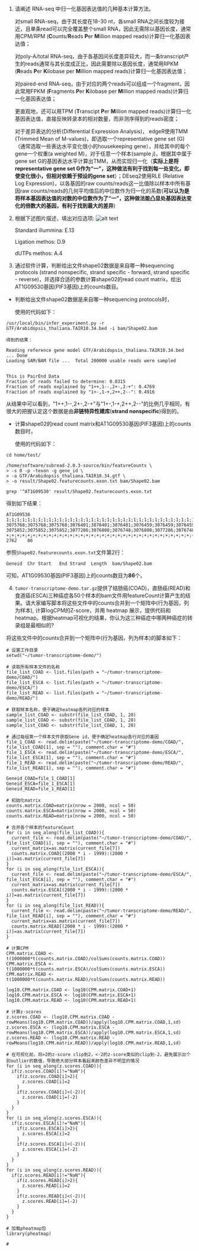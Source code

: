 1) 请阐述 RNA-seq 中归一化基因表达值的几种基本计算方法。

    对small RNA-seq，由于其长度在18-30 nt，各small RNA之间长度较为接近，且单条read可以完全覆盖整个small RNA，因此无需除以基因长度，通常用CPM/RPM (**C**ounts/**R**eads **P**er **M**illion mapped reads)计算归一化基因表达值；

    对poly-A/total RNA-seq，由于各基因间长度差异较大，而一条transcript产生的reads通常与其长度成正比，因此需要除以基因长度，通常用RPKM (**R**eads **P**er **K**ilobase per **M**illion mapped reads)计算归一化基因表达值；

    对paired-end RNA-seq，由于对应的两个reads可以组成一个fragment，因此常用FPKM (**F**ragments **P**er **K**ilobase per **M**illion mapped reads)计算归一化基因表达值；

    更直观地，还可以用TPM (**T**ranscipt **P**er **M**illion mapped reads)计算归一化基因表达值，直接反映转录本的相对数量，而非测序得到的reads密度；

    对于差异表达的分析(Differential Expression Analysis)，  edgeR使用TMM (Trimmed Mean of M-values)，即选取一个representative gene set (G)（通常选取一些表达水平变化很小的housekeeping gene），并给其中的每个gene一个权重(a weighted M)，对于任意一个样本(sample *j*)，根据其中属于gene set G的基因表达水平计算出TMM，从而实现归一化（**实际上是将representative gene set G作为“一”，这种做法有利于找到每一处变化，即使变化很小，但相对依赖于预设的gene set**）；DEseq2使用RLE (Relative Log Expression)，以各基因的raw counts/reads这一比值除以样本中所有基因raw counts/reads的几何平均值后的中位数作为归一化的系数(**可以认为是将样本基因表达值的对数的中位数作为了“一”，这种做法能凸显处基因表达变化的倍数大的基因，有利于找到最大的差异**)

2) 根据下述图片描述，填出对应选项:
![alt text](Q_2-1.png)

    Standard illummina: E.13

    Ligation methos: D.9

    dUTPs methos: A.4

3) 通过软件计算，判断给出文件shape02数据是来自哪一种sequencing protocols (strand nonspecific, strand specific - forward, strand specific - reverse)，并选择合适的参数计算shape02的read count matrix，给出AT1G09530基因(PIF3基因)上的counts数目。

- 判断给出文件shape02数据是来自哪一种sequencing protocols时，

    使用的代码如下：

```
/usr/local/bin/infer_experiment.py -r GTF/Arabidopsis_thaliana.TAIR10.34.bed -i bam/Shape02.bam
```

    得到的结果：

```
Reading reference gene model GTF/Arabidopsis_thaliana.TAIR10.34.bed ... Done
Loading SAM/BAM file ...  Total 200000 usable reads were sampled


This is PairEnd Data
Fraction of reads failed to determine: 0.0315
Fraction of reads explained by "1++,1--,2+-,2-+": 0.4769
Fraction of reads explained by "1+-,1-+,2++,2--": 0.4916
```

从结果中可以看到，"1++,1--,2+-,2-+"与"1+-,1-+,2++,2--"的比例几乎相同，有很大的把握认定这个数据是由**非链特异性建库**(**strand nonspecific**)得到的。

- 计算shape02的read count matrix和AT1G09530基因(PIF3基因)上的counts数目时，

    使用的代码如下：

```
cd home/test/

/home/software/subread-2.0.3-source/bin/featureCounts \
> -s 0 -p -texon -g gene_id \
> -a GTF/Arabidopsis_thaliana.TAIR10.34.gtf \
> -o result/Shape02.featurecounts.exon.txt bam/Shape02.bam

grep '^AT1G09530' result/Shape02.featurecounts.exon.txt
```

得到如下结果：

```
AT1G09530       1;1;1;1;1;1;1;1;1;1;1;1;1;1;1;1;1;1;1;1;1;1;1;1;1;1;1;1;1;1;1;1;1;1;1;1;1;1;1;1;1;1;1   3075768;3075768;3075768;3076401;3076401;3076401;3076459;3076459;3076459;3077173;3077173;3077173;3077173;3077378;3077378;3077378;3077378;3077378;3077378;3078346;3078346;3078346;3078346;3078346;3078346;3078545;3078545;3078545;3078545;3078545;3078545;3078843;3078843;3078843;3078843;3078843;3078843;3078984;3078984;3078984;3078984;3078984;3078984 3075852;3075852;3075852;3077286;3076808;3076748;3076808;3077286;3076748;3077286;3077286;3077286;3077286;3078257;3078257;3078257;3078257;3078257;3078257;3078453;3078453;3078453;3078453;3078453;3078453;3078610;3078610;3078610;3078610;3078610;3078610;3078908;3078908;3078908;3078908;3078908;3078908;3079544;3079544;3079544;3079654;3079654;3079654 +;+;+;+;+;+;+;+;+;+;+;+;+;+;+;+;+;+;+;+;+;+;+;+;+;+;+;+;+;+;+;+;+;+;+;+;+;+;+;+;+;+;+   2762    86
```

参照`Shape02.featurecounts.exon.txt`文件第2行：

```
Geneid	Chr	Start	End	Strand	Length	bam/Shape02.bam
```

可知，AT1G09530基因(PIF3基因)上的counts数目为**86**个。

4) `tumor-transcriptome-demo.tar.gz`提供了结肠癌(COAD)，直肠癌(READ)和食道癌(ESCA)三种癌症各50个样本的bam文件用featureCount计算产生的结果。请大家编写脚本将这些文件中的counts合并到一个矩阵中(行为基因，列为样本), 计算logCPM的Z-score，并用 heatmap 展示，提供代码和heatmap。根据heatmap可视化的结果，你认为这三种癌症中哪两种癌症的转录组是最相似的?

将这些文件中的counts合并到一个矩阵中(行为基因，列为样本)的脚本如下：

```
# 设置工作目录
setwd("~/tumor-transcriptome-demo/")

# 读取所有样本文件的名称
file_list_COAD <- list.files(path = "~/tumor-transcriptome-demo/COAD/")
file_list_ESCA <- list.files(path = "~/tumor-transcriptome-demo/ESCA/")
file_list_READ <- list.files(path = "~/tumor-transcriptome-demo/READ/")

# 获取样本名称，便于确定heatmap各列对应的样本
sample_list_COAD <- substr(file_list_COAD, 1, 28)
sample_list_COAD <- substr(file_list_COAD, 1, 28)
sample_list_COAD <- substr(file_list_COAD, 1, 28)

# 通过每组第一个样本文件获取Gene id，便于确定heatmap各行对应的基因
file_1_COAD <- read.delim(paste("~/tumor-transcriptome-demo/COAD/", file_list_COAD[1], sep = ""), comment.char = "#")
file_1_ESCA <- read.delim(paste("~/tumor-transcriptome-demo/ESCA/", file_list_ESCA[1], sep = ""), comment.char = "#")
file_1_READ <- read.delim(paste("~/tumor-transcriptome-demo/READ/", file_list_READ[1], sep = ""), comment.char = "#")

Geneid_COAD=file_1_COAD[1]
Geneid_ESCA=file_1_ESCA[1]
Geneid_READ=file_1_READ[1]

# 初始化matrix
counts.matrix.COAD=matrix(nrow = 2000, ncol = 50)
counts.matrix.ESCA=matrix(nrow = 2000, ncol = 50)
counts.matrix.READ=matrix(nrow = 2000, ncol = 50)

# 合并各个样本的featureCount
for (i in seq_along(file_list_COAD)){
  current_file <- read.delim(paste("~/tumor-transcriptome-demo/COAD/", file_list_COAD[i], sep = ""), comment.char = "#")
  current_matrix=as.matrix(current_file[7])
  counts.matrix.COAD[(2000 * i - 1999):(2000 * i)]=as.matrix(current_file[7])
}
for (i in seq_along(file_list_ESCA)){
  current_file <- read.delim(paste("~/tumor-transcriptome-demo/ESCA/", file_list_ESCA[i], sep = ""), comment.char = "#")
  current_matrix=as.matrix(current_file[7])
  counts.matrix.ESCA[(2000 * i - 1999):(2000 * i)]=as.matrix(current_file[7])
}
for (i in seq_along(file_list_READ)){
  current_file <- read.delim(paste("~/tumor-transcriptome-demo/READ/", file_list_READ[i], sep = ""), comment.char = "#")
  current_matrix=as.matrix(current_file[7])
  counts.matrix.READ[(2000 * i - 1999):(2000 * i)]=as.matrix(current_file[7])
}

# 计算CPM
CPM.matrix.COAD <- t(1000000*t(counts.matrix.COAD)/colSums(counts.matrix.COAD))
CPM.matrix.ESCA <- t(1000000*t(counts.matrix.ESCA)/colSums(counts.matrix.ESCA))
CPM.matrix.READ <- t(1000000*t(counts.matrix.READ)/colSums(counts.matrix.READ))

log10.CPM.matrix.COAD <- log10(CPM.matrix.COAD+1)
log10.CPM.matrix.ESCA <- log10(CPM.matrix.ESCA+1)
log10.CPM.matrix.READ <- log10(CPM.matrix.READ+1)

# 计算z-scores
z.scores.COAD <- (log10.CPM.matrix.COAD - rowMeans(log10.CPM.matrix.COAD))/apply(log10.CPM.matrix.COAD,1,sd)
z.scores.ESCA <- (log10.CPM.matrix.ESCA - rowMeans(log10.CPM.matrix.ESCA))/apply(log10.CPM.matrix.ESCA,1,sd)
z.scores.READ <- (log10.CPM.matrix.READ - rowMeans(log10.CPM.matrix.READ))/apply(log10.CPM.matrix.READ,1,sd)

# 在可视化前，将>2的z-score clip到2，<-2的z-score类似的clip到-2，避免展示出个别outlier的数值，导致绝大部分样本看起来颜色差异不明显的情况
for (i in seq_along(z.scores.COAD)){
  if(z.scores.COAD[i]!="NaN"){
    if(z.scores.COAD[i]>2){
      z.scores.COAD[i]=2
    }
    if(z.scores.COAD[i]<(-2)){
      z.scores.COAD[i]=(-2)
    }
  }
}
for (i in seq_along(z.scores.ESCA)){
  if(z.scores.ESCA[i]!="NaN"){
    if(z.scores.ESCA[i]>2){
      z.scores.ESCA[i]=2
    }
    if(z.scores.ESCA[i]<(-2)){
      z.scores.ESCA[i]=(-2)
    }
  }
}
for (i in seq_along(z.scores.READ)){
  if(z.scores.READ[i]!="NaN"){
    if(z.scores.READ[i]>2){
      z.scores.READ[i]=2
    }
    if(z.scores.READ[i]<(-2)){
      z.scores.READ[i]=(-2)
    }
  }
}

# 加载pheatmap包
library(pheatmap)

# 


```
